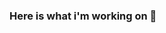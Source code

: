 ### Here is what i'm working on 👋

<!--

Here are some ideas to get you started:

- 🌱 I’m currently learning ... React.js
- 👯 I’m looking to collaborate on ... React.js
- 💬 Ask me about ... Anything
- 📫 How to reach me: ... samehdh44@gmail.com
- 😄 Pronouns: ... She/Her
- ⚡ Fun fact: ... i'm half finnish
-->
